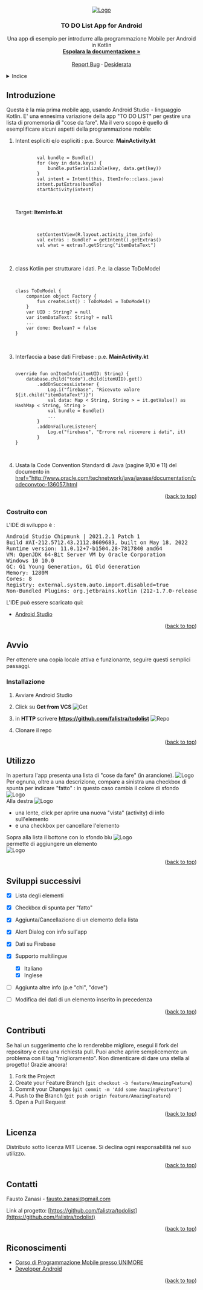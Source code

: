 <div id="top"></div>
<!--
[![Contributors][contributors-shield]][contributors-url]
[![Forks][forks-shield]][forks-url]
[![Stargazers][stars-shield]][stars-url]
[![Issues][issues-shield]][issues-url]
[![MIT License][license-shield]][license-url]
-->


<!-- PROJECT LOGO -->
<br />
<div align="center">
  <a href="https://github.com/falistra/todolist">
    <img src="images/todolist.png" alt="Logo">
  </a>

<h3 align="center">TO DO List App for Android</h3>

  <p align="center">
    Una app di esempio per introdurre alla programmazione Mobile per Android in Kotlin
    <br />
    <a href="https://github.com/falistra/todolist"><strong>Espolara la documentazione »</strong></a>
    <br />
    <br />
    <a href="https://github.com/falistra/todolist/issues">Report Bug</a>
    ·
    <a href="https://github.com/falistra/todolist/issues">Desiderata</a>
  </p>
</div>

<!-- TABLE OF CONTENTS -->
<details>
  <summary>Indice</summary>
  <ol>
    <li>
      <a href="#about-the-project">Il progetto</a>
      <ul>
        <li><a href="#built-with">Costruito con</a></li>
      </ul>
    </li>
    <li>
      <a href="#getting-started">Avvio</a>
      <ul>
        <li><a href="#prerequisites">Prerequisiti</a></li>
        <li><a href="#installation">Installazione</a></li>
      </ul>
    </li>
    <li><a href="#usage">Uso</a></li>
    <li><a href="#roadmap">Roadmap</a></li>
    <li><a href="#contributing">Contributing</a></li>
    <li><a href="#license">Licenza</a></li>
    <li><a href="#contact">Contatti</a></li>
    <li><a href="#acknowledgments">Riconoscimenti</a></li>
  </ol>
</details>


<!-- ABOUT THE PROJECT -->
## Introduzione

Questa è la mia prima mobile app, usando Android Studio - linguaggio Kotlin.
E' una ennesima variazione della app "TO DO LIST" per gestire una lista di promemoria di "cose da fare".
Ma il vero scopo è quello di esemplificare alcuni aspetti della programmazione mobile:

  <ol>
    <li> Intent espliciti e/o espliciti : p.e. Source: <b>MainActivity.kt</b>  <br>
    <pre>
    <code>    
        val bundle = Bundle()
        for (key in data.keys) {
            bundle.putSerializable(key, data.get(key))
        }
        val intent = Intent(this, ItemInfo::class.java)
        intent.putExtras(bundle)
        startActivity(intent)
    </code>
    </pre>
        Target: <b>ItemInfo.kt</b> <br>
    <pre>    
<code>
        setContentView(R.layout.activity_item_info)
        val extras : Bundle? = getIntent().getExtras()
        val what = extras?.getString("itemDataText")
</code>
    </pre>
</li>

<li>
class Kotlin per strutturare i dati. P.e. la classe ToDoModel
    <pre>    
<code>
class ToDoModel {
    companion object Factory {
        fun createList() : ToDoModel = ToDoModel()
    }
    var UID : String? = null
    var itemDataText: String? = null
    ...
    var done: Boolean? = false
}
</code>
    </pre>
</li>


<li> Interfaccia a base dati Firebase : p.e. <b>MainActivity.kt</b>  <br>
    <pre>
    <code>    
override fun onItemInfo(itemUID: String) {
    database.child("todo").child(itemUID).get()
        .addOnSuccessListener {
            Log.i("firebase", "Ricevuto valore ${it.child("itemDataText")}")
            val data: Map &lt; String, String &gt; = it.getValue() as HashMap &lt; String, String &gt;
            val bundle = Bundle()
            ...
        }
        .addOnFailureListener{
            Log.e("firebase", "Errore nel ricevere i dati", it)
        }
}
    </code>
    </pre>
</li>

<li>
Usata la Code Convention Standard di Java (pagine 9,10 e 11) del documento in
<a href="http://www.oracle.com/technetwork/java/javase/documentation/codeconvtoc-136057.html">
href="http://www.oracle.com/technetwork/java/javase/documentation/codeconvtoc-136057.html
</a>
</li>

  </ol>


<p align="right">(<a href="#top">back to top</a>)</p>



### Costruito con

L'IDE di sviluppo è : 
<pre>
Android Studio Chipmunk | 2021.2.1 Patch 1
Build #AI-212.5712.43.2112.8609683, built on May 18, 2022
Runtime version: 11.0.12+7-b1504.28-7817840 amd64
VM: OpenJDK 64-Bit Server VM by Oracle Corporation
Windows 10 10.0
GC: G1 Young Generation, G1 Old Generation
Memory: 1280M
Cores: 8
Registry: external.system.auto.import.disabled=true
Non-Bundled Plugins: org.jetbrains.kotlin (212-1.7.0-release-281-AS5457.46)
</pre>

L'IDE può essere scaricato qui:
* [Android Studio](https://developer.android.com/studio)

<p align="right">(<a href="#top">back to top</a>)</p>


<!-- GETTING STARTED -->
## Avvio 

Per ottenere una copia locale attiva e funzionante, 
seguire questi semplici passaggi.

### Installazione

1. Avviare Android Studio

2. Click su <B> Get from VCS </B>
   <img src="images/AS_1.JPG" alt="Get">

3. in <B>HTTP</B> scrivere  <B>https://github.com/falistra/todolist</B>
   <img src="images/AS_2.JPG" alt="Repo">
4. Clonare il repo


<p align="right">(<a href="#top">back to top</a>)</p>


<!-- USAGE EXAMPLES -->
## Utilizzo
In apertura l'app presenta una lista di "cose da fare" (in arancione).
<img src="images/U_1.JPG" alt="Logo">
<BR>
Per ognuna, oltre a una descrizione, compare a sinistra una checkbox di spunta
per indicare "fatto" : in questo caso cambia il colore di sfondo
<BR>
<img src="images/U_2.JPG" alt="Logo">
<BR>
Alla destra
<img src="images/A_5.JPG" alt="Logo">
* una lente, click per aprire una nuova "vista" (activity) di info sull'elemento
* e una checkbox per cancellare l'elemento

Sopra alla lista il bottone con lo sfondo blu
<img src="images/U_3.JPG" alt="Logo">
<BR>
permette di aggiungere un elemento
<BR>
<img src="images/A_4.JPG" alt="Logo">

<p align="right">(<a href="#top">back to top</a>)</p>


<!-- ROADMAP -->
## Sviluppi successivi

- [x] Lista degli elementi
- [x] Checkbox di spunta per "fatto"
- [x] Aggiunta/Cancellazione di un elemento della lista
- [x] Alert Dialog con info sull'app
- [x] Dati su Firebase
- [x] Supporto multilingue 
    - [x] Italiano
    - [x] Inglese
- [ ] Aggiunta altre info (p.e "chi", "dove")
- [ ] Modifica dei dati di un elemento inserito in precedenza


<p align="right">(<a href="#top">back to top</a>)</p>



<!-- CONTRIBUTING -->
## Contributi

Se hai un suggerimento che lo renderebbe migliore, esegui il fork del repository e crea una richiesta pull. Puoi anche aprire semplicemente un problema con il tag "miglioramento".
Non dimenticare di dare una stella al progetto! Grazie ancora!

1. Fork the Project
2. Create your Feature Branch (`git checkout -b feature/AmazingFeature`)
3. Commit your Changes (`git commit -m 'Add some AmazingFeature'`)
4. Push to the Branch (`git push origin feature/AmazingFeature`)
5. Open a Pull Request

<p align="right">(<a href="#top">back to top</a>)</p>



<!-- LICENSE -->
## Licenza

Distributo sotto licenza MIT License.
Si declina ogni responsabilità nel suo utilizzo.

<p align="right">(<a href="#top">back to top</a>)</p>



<!-- CONTACT -->
## Contatti

Fausto Zanasi - fausto.zanasi@gmail.com

Link al progetto: [https://github.com/falistra/todolist](https://github.com/falistra/todolist)

<p align="right">(<a href="#top">back to top</a>)</p>



<!-- ACKNOWLEDGMENTS -->
## Riconoscimenti

* [Corso di Programmazione Mobile presso  UNIMORE](https://git.hipert.unimore.it/ncapodieci/mobileprogramming/-/wikis/home)
* [Developer Android](https://developer.android.com/)

<p align="right">(<a href="#top">back to top</a>)</p>



<!-- MARKDOWN LINKS & IMAGES -->
<!-- https://www.markdownguide.org/basic-syntax/#reference-style-links -->
[contributors-shield]: https://img.shields.io/github/contributors/othneildrew/Best-README-Template.svg?style=for-the-badge
[contributors-url]: https://github.com/othneildrew/Best-README-Template/graphs/contributors
[forks-shield]: https://img.shields.io/github/forks/othneildrew/Best-README-Template.svg?style=for-the-badge
[forks-url]: https://github.com/othneildrew/Best-README-Template/network/members
[stars-shield]: https://img.shields.io/github/stars/othneildrew/Best-README-Template.svg?style=for-the-badge
[stars-url]: https://github.com/othneildrew/Best-README-Template/stargazers
[issues-shield]: https://img.shields.io/github/issues/othneildrew/Best-README-Template.svg?style=for-the-badge
[issues-url]: https://github.com/othneildrew/Best-README-Template/issues
[license-shield]: https://img.shields.io/github/license/othneildrew/Best-README-Template.svg?style=for-the-badge
[license-url]: https://github.com/othneildrew/Best-README-Template/blob/master/LICENSE.txt
[linkedin-shield]: https://img.shields.io/badge/-LinkedIn-black.svg?style=for-the-badge&logo=linkedin&colorB=555
[linkedin-url]: https://linkedin.com/in/othneildrew

